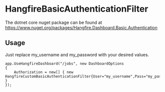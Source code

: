 # HangfireBasicAuthenticationFilter
The dotnet core nuget package can be found at https://www.nuget.org/packages/Hangfire.Dashboard.Basic.Authentication

## Usage ##
Just replace my_username and my_password with your desired values.

```
app.UseHangfireDashboard("/jobs", new DashboardOptions
{
    Authorization = new[] { new HangfireCustomBasicAuthenticationFilter{User="my_username",Pass="my_password" }
});
```
